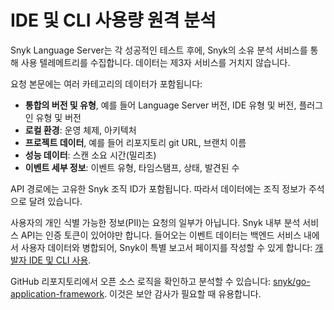 # IDE 및 CLI 사용량 원격 분석

Snyk Language Server는 각 성공적인 테스트 후에, Snyk의 소유 분석 서비스를 통해 사용 텔레메트리를 수집합니다. 데이터는 제3자 서비스를 거치지 않습니다.

요청 본문에는 여러 카테고리의 데이터가 포함됩니다:

* **통합의 버전 및 유형**, 예를 들어 Language Server 버전, IDE 유형 및 버전, 플러그인 유형 및 버전
* **로컬 환경**: 운영 체제, 아키텍처
* **프로젝트 데이터**, 예를 들어 리포지토리 git URL, 브랜치 이름
* **성능 데이터**: 스캔 소요 시간(밀리초)
* **이벤트 세부 정보**: 이벤트 유형, 타임스탬프, 상태, 발견된 수

API 경로에는 고유한 Snyk 조직 ID가 포함됩니다. 따라서 데이터에는 조직 정보가 주석으로 달려 있습니다.

사용자의 개인 식별 가능한 정보(PII)는 요청의 일부가 아닙니다. Snyk 내부 분석 서비스 API는 인증 토큰이 있어야만 합니다. 들어오는 이벤트 데이터는 백엔드 서비스 내에서 사용자 데이터와 병합되어, Snyk이 특별 보고서 페이지를 작성할 수 있게 합니다: [개발자 IDE 및 CLI 사용](../../../manage-issues/reporting/available-snyk-reports.md#developer-ide-and-cli-usage).

GitHub 리포지토리에서 오픈 소스 로직을 확인하고 분석할 수 있습니다: [snyk/go-application-framework](https://github.com/snyk/go-application-framework/blob/main/internal/api/clients/analytics_v20240307.go). 이것은 보안 감사가 필요할 때 유용합니다.
